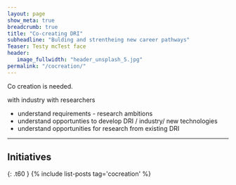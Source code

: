 ```yaml
---
layout: page
show_meta: true
breadcrumb: true
title: "Co-creating DRI"
subheadline: "Bulding and strentheing new career pathways"
Teaser: Testy mcTest face
header:
   image_fullwidth: "header_unsplash_5.jpg"
permalink: "/cocreation/"
---
```



Co creation is needed.

with industry
with researchers 

- understand requirements - research ambitions 
- understand opportunties to develop DRI / industry/ new technologies
- understand opportunities for research from existing DRI



---
## Initiatives
{: .t60 }
{% include list-posts tag='cocreation' %}
 
